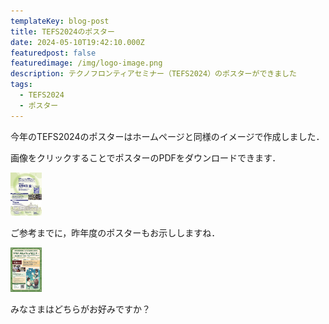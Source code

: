 ```yaml
---
templateKey: blog-post
title: TEFS2024のポスター
date: 2024-05-10T19:42:10.000Z
featuredpost: false
featuredimage: /img/logo-image.png
description: テクノフロンティアセミナー（TEFS2024）のポスターができました
tags:
  - TEFS2024
  - ポスター
---
```


今年のTEFS2024のポスターはホームページと同様のイメージで作成しました．

画像をクリックすることでポスターのPDFをダウンロードできます．

[<img src="./TEFS2024-poster.jpg" width="50px">](./TEFS2024-poster.pdf)


ご参考までに，昨年度のポスターもお示ししますね．

[<img src="./TEFS2023-poster.jpg" width="50px">](./TEFS2023-poster.pdf)

みなさまはどちらがお好みですか？